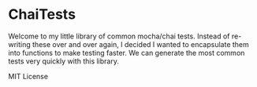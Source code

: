 # ChaiTests

Welcome to my little library of common mocha/chai tests. Instead of re-writing these over and over again, I decided I wanted to encapsulate them into functions to make testing faster. We can generate the most common tests very quickly with this library.

MIT License